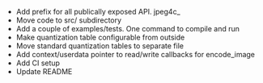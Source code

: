 
- Add prefix for all publically exposed API. jpeg4c_
- Move code to src/ subdirectory
- Add a couple of examples/tests. One command to compile and run
- Make quantization table configurable from outside
- Move standard quantization tables to separate file
- Add context/userdata pointer to read/write callbacks for encode_image 
- Add CI setup
- Update README
